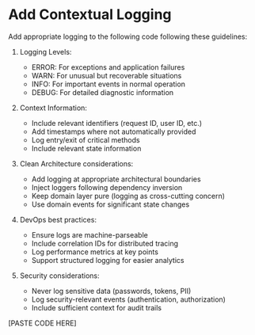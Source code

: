 # Add Contextual Logging

Add appropriate logging to the following code following these guidelines:

1. Logging Levels:
   - ERROR: For exceptions and application failures
   - WARN: For unusual but recoverable situations
   - INFO: For important events in normal operation
   - DEBUG: For detailed diagnostic information

2. Context Information:
   - Include relevant identifiers (request ID, user ID, etc.)
   - Add timestamps where not automatically provided
   - Log entry/exit of critical methods
   - Include relevant state information

3. Clean Architecture considerations:
   - Add logging at appropriate architectural boundaries
   - Inject loggers following dependency inversion
   - Keep domain layer pure (logging as cross-cutting concern)
   - Use domain events for significant state changes

4. DevOps best practices:
   - Ensure logs are machine-parseable
   - Include correlation IDs for distributed tracing
   - Log performance metrics at key points
   - Support structured logging for easier analytics

5. Security considerations:
   - Never log sensitive data (passwords, tokens, PII)
   - Log security-relevant events (authentication, authorization)
   - Include sufficient context for audit trails

[PASTE CODE HERE]
